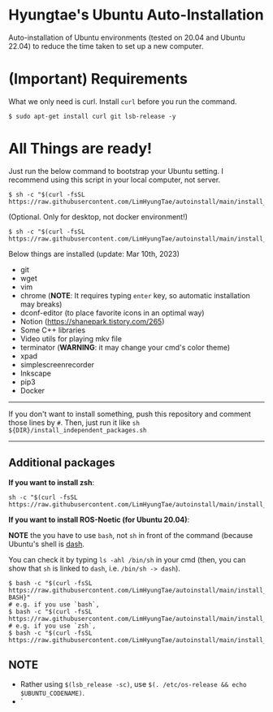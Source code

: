 # Hyungtae's Ubuntu Auto-Installation

Auto-installation of Ubuntu environments (tested on 20.04 and Ubuntu 22.04) to reduce the time taken to set up a new computer.

# (Important) Requirements

What we only need is curl. Install `curl` before you run the command.

```
$ sudo apt-get install curl git lsb-release -y
```

# All Things are ready!

Just run the below command to bootstrap your Ubuntu setting. I recommend using this script in your local computer, not server.

```
$ sh -c "$(curl -fsSL https://raw.githubusercontent.com/LimHyungTae/autoinstall/main/install_dev_packages.sh)"
```

(Optional. Only for desktop, not docker environment!)

```
$ sh -c "$(curl -fsSL https://raw.githubusercontent.com/LimHyungTae/autoinstall/main/install_util_packages.sh)"
```

Below things are installed (update: Mar 10th, 2023)
* git
* wget
* vim
* chrome (**NOTE**: It requires typing `enter` key, so automatic installation may breaks)
* dconf-editor (to place favorite icons in an optimal way)
* Notion (https://shanepark.tistory.com/265)
* Some C++ libraries
* Video utils for playing mkv file
* terminator (**WARNING**: it may change your cmd's color theme)
* xpad
* simplescreenrecorder
* Inkscape
* pip3
* Docker
---

If you don't want to install something, push this repository and comment those lines by `#`. Then, just run it like `sh ${DIR}/install_independent_packages.sh`

---

## Additional packages

**If you want to install zsh**:

```
sh -c "$(curl -fsSL https://raw.githubusercontent.com/LimHyungTae/autoinstall/main/install_zsh.sh)"
```

**If you want to install ROS-Noetic (for Ubuntu 20.04)**:

**NOTE** the you have to use `bash`, not `sh` in front of the command (because Ubuntu's shell is [dash](https://velog.io/@jiyeong3141592/binsh-%EC%9D%98%EB%AF%B8). 

You can check it by typing `ls -ahl /bin/sh` in your cmd (then, you can show that `sh` is linked to `dash`, i.e. `/bin/sh -> dash`).

```
$ bash -c "$(curl -fsSL https://raw.githubusercontent.com/LimHyungTae/autoinstall/main/install_ros_noetic.sh)${YOUR BASH}" 
# e.g. if you use `bash`, 
$ bash -c "$(curl -fsSL https://raw.githubusercontent.com/LimHyungTae/autoinstall/main/install_ros_noetic.sh)bash" 
# e.g. if you use `zsh`, 
$ bash -c "$(curl -fsSL https://raw.githubusercontent.com/LimHyungTae/autoinstall/main/install_ros_noetic.sh)zsh" 
```
## NOTE

* Rather using `$(lsb_release -sc)`, use `$(. /etc/os-release && echo $UBUNTU_CODENAME)`.
* `

